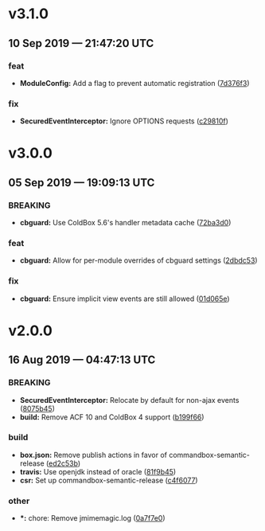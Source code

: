 # v3.1.0
## 10 Sep 2019 — 21:47:20 UTC

### feat

+ __ModuleConfig:__ Add a flag to prevent automatic registration ([7d376f3](https://github.com/coldbox-modules/cbguard/commit/7d376f341d2ba870fb16ff9d5d35a0800243a9ef))

### fix

+ __SecuredEventInterceptor:__ Ignore OPTIONS requests ([c29810f](https://github.com/coldbox-modules/cbguard/commit/c29810f680c1e6e4c42223ebf2f95f6d2d45ff2a))


# v3.0.0
## 05 Sep 2019 — 19:09:13 UTC

### BREAKING

+ __cbguard:__ Use ColdBox 5.6's handler metadata cache ([72ba3d0](https://github.com/coldbox-modules/cbguard/commit/72ba3d054cb74e39d073f1aded8207bf0c4d97ec))

### feat

+ __cbguard:__ Allow for per-module overrides of cbguard settings ([2dbdc53](https://github.com/coldbox-modules/cbguard/commit/2dbdc53ce61295275f4170868f49e8f8e7bb8bd6))

### fix

+ __cbguard:__ Ensure implicit view events are still allowed ([01d065e](https://github.com/coldbox-modules/cbguard/commit/01d065e349374762f3bba24341393c54baadf1d8))


# v2.0.0
## 16 Aug 2019 — 04:47:13 UTC

### BREAKING

+ __SecuredEventInterceptor:__ Relocate by default for non-ajax events ([8075b45](https://github.com/coldbox-modules/cbguard/commit/8075b458fc25f93a6816d2b2f1e9424df5236526))
+ __build:__ Remove ACF 10 and ColdBox 4 support ([b199f66](https://github.com/coldbox-modules/cbguard/commit/b199f66db81d66bc78d9a230b6f10c574f7eb239))

### build

+ __box.json:__ Remove publish actions in favor of commandbox-semantic-release
 ([ed2c53b](https://github.com/coldbox-modules/cbguard/commit/ed2c53b31b529b3b7f6b72282a2c5f98ca9e6006))
+ __travis:__ Use openjdk instead of oracle
 ([81f9b45](https://github.com/coldbox-modules/cbguard/commit/81f9b45a37f7486179436f1c5b49013f3eeadf02))
+ __csr:__ Set up commandbox-semantic-release
 ([c4f6077](https://github.com/coldbox-modules/cbguard/commit/c4f6077b0472bfb5dcdd83556c3f2fdcbe267be3))

### other

+ __\*:__ chore: Remove jmimemagic.log
 ([0a7f7e0](https://github.com/coldbox-modules/cbguard/commit/0a7f7e07a92994cc558ec612c3eda5d821f6c17a))
